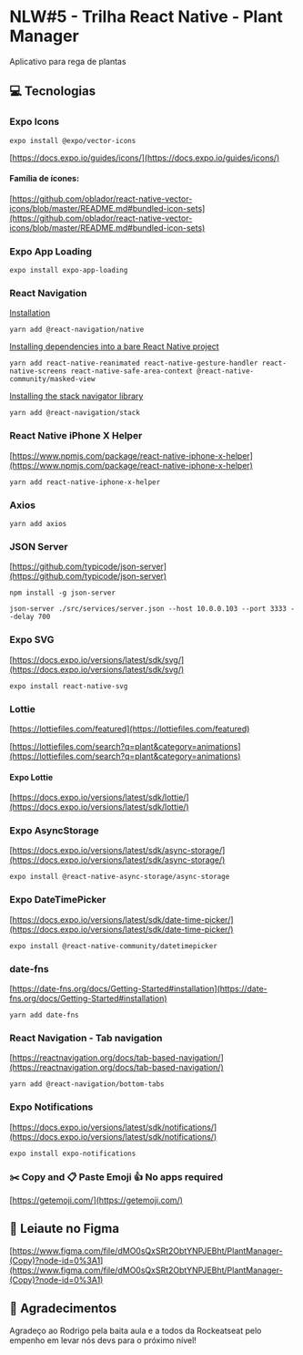 # NLW#5 - Trilha React Native - Plant Manager
Aplicativo para rega de plantas

## 💻 Tecnologias

### Expo Icons
```shell
expo install @expo/vector-icons
```
[https://docs.expo.io/guides/icons/](https://docs.expo.io/guides/icons/)

#### Família de ícones:
[https://github.com/oblador/react-native-vector-icons/blob/master/README.md#bundled-icon-sets](https://github.com/oblador/react-native-vector-icons/blob/master/README.md#bundled-icon-sets)

### Expo App Loading
```shell
expo install expo-app-loading
```
### React Navigation
[Installation](https://reactnavigation.org/docs/getting-started#installing-dependencies-into-an-expo-managed-project)
```shell
yarn add @react-navigation/native
```
[Installing dependencies into a bare React Native project](https://reactnavigation.org/docs/getting-started#installing-dependencies-into-a-bare-react-native-project)
```shell
yarn add react-native-reanimated react-native-gesture-handler react-native-screens react-native-safe-area-context @react-native-community/masked-view
```
[Installing the stack navigator library](https://reactnavigation.org/docs/hello-react-navigation/#installing-the-stack-navigator-library)
```shell
yarn add @react-navigation/stack
```

### React Native iPhone X Helper
[https://www.npmjs.com/package/react-native-iphone-x-helper](https://www.npmjs.com/package/react-native-iphone-x-helper)
```shell
yarn add react-native-iphone-x-helper
```

### Axios
```shell
yarn add axios
```

### JSON Server
[https://github.com/typicode/json-server](https://github.com/typicode/json-server)
```shell
npm install -g json-server

json-server ./src/services/server.json --host 10.0.0.103 --port 3333 --delay 700
```

### Expo SVG
[https://docs.expo.io/versions/latest/sdk/svg/](https://docs.expo.io/versions/latest/sdk/svg/)
```shell
expo install react-native-svg
```

### Lottie
[https://lottiefiles.com/featured](https://lottiefiles.com/featured)

[https://lottiefiles.com/search?q=plant&category=animations](https://lottiefiles.com/search?q=plant&category=animations)

#### Expo Lottie
[https://docs.expo.io/versions/latest/sdk/lottie/](https://docs.expo.io/versions/latest/sdk/lottie/)

### Expo AsyncStorage
[https://docs.expo.io/versions/latest/sdk/async-storage/](https://docs.expo.io/versions/latest/sdk/async-storage/)
```shell
expo install @react-native-async-storage/async-storage
```

### Expo DateTimePicker
[https://docs.expo.io/versions/latest/sdk/date-time-picker/](https://docs.expo.io/versions/latest/sdk/date-time-picker/)
```shell
expo install @react-native-community/datetimepicker
```

### date-fns
[https://date-fns.org/docs/Getting-Started#installation](https://date-fns.org/docs/Getting-Started#installation)
```shell
yarn add date-fns
```

### React Navigation - Tab navigation
[https://reactnavigation.org/docs/tab-based-navigation/](https://reactnavigation.org/docs/tab-based-navigation/)
```shell
yarn add @react-navigation/bottom-tabs
```

### Expo Notifications
[https://docs.expo.io/versions/latest/sdk/notifications/](https://docs.expo.io/versions/latest/sdk/notifications/)
```shell
expo install expo-notifications
```

### ✂️ Copy and 📋 Paste Emoji 👍 No apps required
[https://getemoji.com/](https://getemoji.com/)

## 🎨 Leiaute no Figma
[https://www.figma.com/file/dMO0sQxSRt2ObtYNPJEBht/PlantManager-(Copy)?node-id=0%3A1](https://www.figma.com/file/dMO0sQxSRt2ObtYNPJEBht/PlantManager-(Copy)?node-id=0%3A1)

## 💜 Agradecimentos
Agradeço ao Rodrigo pela baita aula e a todos da Rockeatseat pelo empenho em levar nós devs para o próximo nível!
